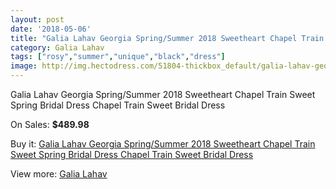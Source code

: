 ```yaml
---
layout: post
date: '2018-05-06'
title: "Galia Lahav Georgia Spring/Summer 2018 Sweetheart Chapel Train Sweet Spring Bridal Dress Chapel Train Sweet Bridal Dress"
category: Galia Lahav
tags: ["rosy","summer","unique","black","dress"]
image: http://img.hectodress.com/51804-thickbox_default/galia-lahav-georgia-spring-summer-2018-sweetheart-chapel-train-sweet-spring-bridal-dress-chapel-train-sweet-bridal-dress.jpg
---
```

Galia Lahav Georgia Spring/Summer 2018 Sweetheart Chapel Train Sweet Spring Bridal Dress Chapel Train Sweet Bridal Dress

On Sales: **$489.98**
<a href="https://www.hectodress.com/galia-lahav/16366-galia-lahav-georgia-spring-summer-2018-sweetheart-chapel-train-sweet-spring-bridal-dress-chapel-train-sweet-bridal-dress.html"><amp-img layout="responsive" width="600" height="600" src="//img.hectodress.com/51804-thickbox_default/galia-lahav-georgia-spring-summer-2018-sweetheart-chapel-train-sweet-spring-bridal-dress-chapel-train-sweet-bridal-dress.jpg" alt="Galia Lahav Georgia Spring/Summer 2018 Sweetheart Chapel Train Sweet Spring Bridal Dress Chapel Train Sweet Bridal Dress 0" /></a>
<a href="https://www.hectodress.com/galia-lahav/16366-galia-lahav-georgia-spring-summer-2018-sweetheart-chapel-train-sweet-spring-bridal-dress-chapel-train-sweet-bridal-dress.html"><amp-img layout="responsive" width="600" height="600" src="//img.hectodress.com/51809-thickbox_default/galia-lahav-georgia-spring-summer-2018-sweetheart-chapel-train-sweet-spring-bridal-dress-chapel-train-sweet-bridal-dress.jpg" alt="Galia Lahav Georgia Spring/Summer 2018 Sweetheart Chapel Train Sweet Spring Bridal Dress Chapel Train Sweet Bridal Dress 1" /></a>
<a href="https://www.hectodress.com/galia-lahav/16366-galia-lahav-georgia-spring-summer-2018-sweetheart-chapel-train-sweet-spring-bridal-dress-chapel-train-sweet-bridal-dress.html"><amp-img layout="responsive" width="600" height="600" src="//img.hectodress.com/51808-thickbox_default/galia-lahav-georgia-spring-summer-2018-sweetheart-chapel-train-sweet-spring-bridal-dress-chapel-train-sweet-bridal-dress.jpg" alt="Galia Lahav Georgia Spring/Summer 2018 Sweetheart Chapel Train Sweet Spring Bridal Dress Chapel Train Sweet Bridal Dress 2" /></a>
<a href="https://www.hectodress.com/galia-lahav/16366-galia-lahav-georgia-spring-summer-2018-sweetheart-chapel-train-sweet-spring-bridal-dress-chapel-train-sweet-bridal-dress.html"><amp-img layout="responsive" width="600" height="600" src="//img.hectodress.com/51807-thickbox_default/galia-lahav-georgia-spring-summer-2018-sweetheart-chapel-train-sweet-spring-bridal-dress-chapel-train-sweet-bridal-dress.jpg" alt="Galia Lahav Georgia Spring/Summer 2018 Sweetheart Chapel Train Sweet Spring Bridal Dress Chapel Train Sweet Bridal Dress 3" /></a>
<a href="https://www.hectodress.com/galia-lahav/16366-galia-lahav-georgia-spring-summer-2018-sweetheart-chapel-train-sweet-spring-bridal-dress-chapel-train-sweet-bridal-dress.html"><amp-img layout="responsive" width="600" height="600" src="//img.hectodress.com/51806-thickbox_default/galia-lahav-georgia-spring-summer-2018-sweetheart-chapel-train-sweet-spring-bridal-dress-chapel-train-sweet-bridal-dress.jpg" alt="Galia Lahav Georgia Spring/Summer 2018 Sweetheart Chapel Train Sweet Spring Bridal Dress Chapel Train Sweet Bridal Dress 4" /></a>
<a href="https://www.hectodress.com/galia-lahav/16366-galia-lahav-georgia-spring-summer-2018-sweetheart-chapel-train-sweet-spring-bridal-dress-chapel-train-sweet-bridal-dress.html"><amp-img layout="responsive" width="600" height="600" src="//img.hectodress.com/51805-thickbox_default/galia-lahav-georgia-spring-summer-2018-sweetheart-chapel-train-sweet-spring-bridal-dress-chapel-train-sweet-bridal-dress.jpg" alt="Galia Lahav Georgia Spring/Summer 2018 Sweetheart Chapel Train Sweet Spring Bridal Dress Chapel Train Sweet Bridal Dress 5" /></a>

Buy it: [Galia Lahav Georgia Spring/Summer 2018 Sweetheart Chapel Train Sweet Spring Bridal Dress Chapel Train Sweet Bridal Dress](https://www.hectodress.com/galia-lahav/16366-galia-lahav-georgia-spring-summer-2018-sweetheart-chapel-train-sweet-spring-bridal-dress-chapel-train-sweet-bridal-dress.html "Galia Lahav Georgia Spring/Summer 2018 Sweetheart Chapel Train Sweet Spring Bridal Dress Chapel Train Sweet Bridal Dress")

View more: [Galia Lahav](https://www.hectodress.com/315-galia-lahav "Galia Lahav")